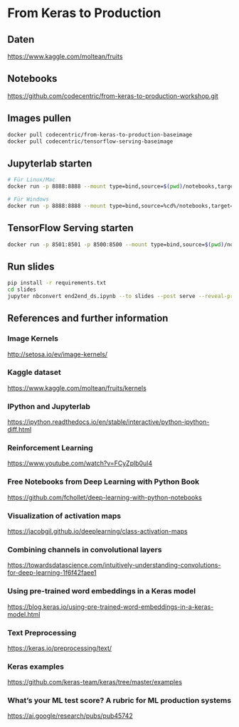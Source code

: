 # From Keras to Production

## Daten

https://www.kaggle.com/moltean/fruits

## Notebooks

https://github.com/codecentric/from-keras-to-production-workshop.git

## Images pullen
```bash
docker pull codecentric/from-keras-to-production-baseimage
docker pull codecentric/tensorflow-serving-baseimage
```

## Jupyterlab starten
```bash
# Für Linux/Mac
docker run -p 8888:8888 --mount type=bind,source=$(pwd)/notebooks,target=/keras2production/notebooks codecentric/from-keras-to-production-baseimage

# Für Windows
docker run -p 8888:8888 --mount type=bind,source=%cd%/notebooks,target=/keras2production/notebooks codecentric/from-keras-to-production-baseimage
```

## TensorFlow Serving starten
```bash
docker run -p 8501:8501 -p 8500:8500 --mount type=bind,source=$(pwd)/notebooks/6-models/fruits/,target=/models/fruits -e MODEL_NAME=fruits -t tensorflow/serving:1.12.0
```

## Run slides
```bash
pip install -r requirements.txt
cd slides
jupyter nbconvert end2end_ds.ipynb --to slides --post serve --reveal-prefix=reveal.js
```

## References and further information

### Image Kernels

http://setosa.io/ev/image-kernels/

### Kaggle dataset

https://www.kaggle.com/moltean/fruits/kernels

### IPython and Jupyterlab

https://ipython.readthedocs.io/en/stable/interactive/python-ipython-diff.html

### Reinforcement Learning

https://www.youtube.com/watch?v=FCyZplb0ul4

### Free Notebooks from Deep Learning with Python Book

https://github.com/fchollet/deep-learning-with-python-notebooks

### Visualization of activation maps

https://jacobgil.github.io/deeplearning/class-activation-maps


### Combining channels in convolutional layers

https://towardsdatascience.com/intuitively-understanding-convolutions-for-deep-learning-1f6f42faee1

### Using pre-trained word embeddings in a Keras model

https://blog.keras.io/using-pre-trained-word-embeddings-in-a-keras-model.html

### Text Preprocessing

https://keras.io/preprocessing/text/

### Keras examples

https://github.com/keras-team/keras/tree/master/examples

### What’s your ML test score? A rubric for ML production systems

https://ai.google/research/pubs/pub45742
